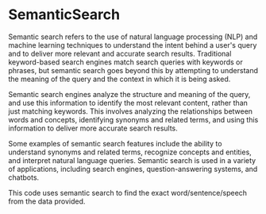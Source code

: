 # SemanticSearch

Semantic search refers to the use of natural language processing (NLP) and machine learning techniques to understand the intent behind a user's query and to deliver more relevant and accurate search results. Traditional keyword-based search engines match search queries with keywords or phrases, but semantic search goes beyond this by attempting to understand the meaning of the query and the context in which it is being asked.

Semantic search engines analyze the structure and meaning of the query, and use this information to identify the most relevant content, rather than just matching keywords. This involves analyzing the relationships between words and concepts, identifying synonyms and related terms, and using this information to deliver more accurate search results.

Some examples of semantic search features include the ability to understand synonyms and related terms, recognize concepts and entities, and interpret natural language queries. Semantic search is used in a variety of applications, including search engines, question-answering systems, and chatbots.


This code uses semantic search to find the exact word/sentence/speech from the data provided.
